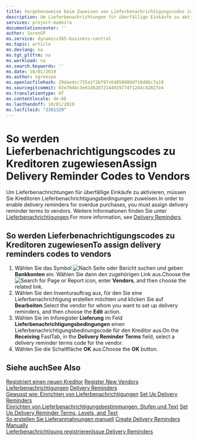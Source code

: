 ```yaml
---
title: Vorgehensweise beim Zuweisen von Lieferbenachrichtigungscodes zu Kreditoren
description: Um Lieferbenachrichtungen für überfällige Einkäufe zu aktivieren, müssen Sie Kreditoren Lieferbenachrichtigungsbedingungen zuweisen.
services: project-madeira
documentationcenter: ''
author: SorenGP
ms.service: dynamics365-business-central
ms.topic: article
ms.devlang: na
ms.tgt_pltfrm: na
ms.workload: na
ms.search.keywords: ''
ms.date: 10/01/2019
ms.author: sgroespe
ms.openlocfilehash: 29daedcc735a1f2bf97c64058808d718d86c7a18
ms.sourcegitcommit: 02e704bc3e01d62072144919774f1244c42827e4
ms.translationtype: HT
ms.contentlocale: de-DE
ms.lasthandoff: 10/01/2019
ms.locfileid: "2301329"
---
```

# <a name="assign-delivery-reminder-codes-to-vendors"></a><span data-ttu-id="66d94-103">So werden Lieferbenachrichtigungscodes zu Kreditoren zugewiesen</span><span class="sxs-lookup"><span data-stu-id="66d94-103">Assign Delivery Reminder Codes to Vendors</span></span>
<span data-ttu-id="66d94-104">Um Lieferbenachrichtungen für überfällige Einkäufe zu aktivieren, müssen Sie Kreditoren Lieferbenachrichtigungsbedingungen zuweisen.</span><span class="sxs-lookup"><span data-stu-id="66d94-104">In order to enable delivery reminders for overdue purchases, you must assign delivery reminder terms to vendors.</span></span> <span data-ttu-id="66d94-105">Weitere Informationen finden Sie unter [Lieferbenachrichtigungen](delivery-reminders.md).</span><span class="sxs-lookup"><span data-stu-id="66d94-105">For more information, see [Delivery Reminders](delivery-reminders.md).</span></span>  

## <a name="to-assign-delivery-reminders-codes-to-vendors"></a><span data-ttu-id="66d94-106">So werden Lieferbenachrichtigungscodes zu Kreditoren zugewiesen</span><span class="sxs-lookup"><span data-stu-id="66d94-106">To assign delivery reminders codes to vendors</span></span>  

1.  <span data-ttu-id="66d94-107">Wählen Sie das Symbol ![Nach Seite oder Bericht suchen](../../media/ui-search/search_small.png "Nach Seite oder Bericht suchen") und geben **Bankkonten** ein. Wählen Sie dann den zugehörigen Link aus.</span><span class="sxs-lookup"><span data-stu-id="66d94-107">Choose the ![Search for Page or Report](../../media/ui-search/search_small.png "Search for Page or Report icon") icon, enter **Vendors**, and then choose the related link.</span></span>  
2.  <span data-ttu-id="66d94-108">Wählen Sie den Inventurauftrag aus, für den Sie eine Lieferbenachrichtigung erstellen möchten und klicken Sie auf **Bearbeiten**.</span><span class="sxs-lookup"><span data-stu-id="66d94-108">Select the vendor for whom you want to set up delivery reminders, and then choose the **Edit** action.</span></span>  
3.  <span data-ttu-id="66d94-109">Wählen Sie im Inforegister **Lieferung** im Feld **Lieferbenachrichtigungsbedingungen** einen Lieferbenachrichtigungsbedinungscode für den Kreditor aus.</span><span class="sxs-lookup"><span data-stu-id="66d94-109">On the **Receiving** FastTab, in the **Delivery Reminder Terms** field, select a delivery reminder terms code for the vendor.</span></span>  
4.  <span data-ttu-id="66d94-110">Wählen Sie die Schaltfläche **OK** aus.</span><span class="sxs-lookup"><span data-stu-id="66d94-110">Choose the **OK** button.</span></span>  

## <a name="see-also"></a><span data-ttu-id="66d94-111">Siehe auch</span><span class="sxs-lookup"><span data-stu-id="66d94-111">See Also</span></span>  
 <span data-ttu-id="66d94-112">[Registriert einen neuen Kreditor](../../purchasing-how-register-new-vendors.md) </span><span class="sxs-lookup"><span data-stu-id="66d94-112">[Register New Vendors](../../purchasing-how-register-new-vendors.md) </span></span>  
 <span data-ttu-id="66d94-113">[Lieferbenachrichtigungen](delivery-reminders.md) </span><span class="sxs-lookup"><span data-stu-id="66d94-113">[Delivery Reminders](delivery-reminders.md) </span></span>  
 <span data-ttu-id="66d94-114">[Gewusst wie: Einrichten von Lieferbenachrichtigungen](how-to-set-up-delivery-reminders.md) </span><span class="sxs-lookup"><span data-stu-id="66d94-114">[Set Up Delivery Reminders](how-to-set-up-delivery-reminders.md) </span></span>  
 <span data-ttu-id="66d94-115">[Einrichten von Lieferbenachrichtigungsbestimmungen, Stufen und Text](how-to-set-up-delivery-reminder-terms-levels-and-text.md) </span><span class="sxs-lookup"><span data-stu-id="66d94-115">[Set Up Delivery Reminder Terms, Levels, and Text](how-to-set-up-delivery-reminder-terms-levels-and-text.md) </span></span>  
 <span data-ttu-id="66d94-116">[So erstellen Sie Lieferanmahnungen manuell](how-to-create-delivery-reminders-manually.md) </span><span class="sxs-lookup"><span data-stu-id="66d94-116">[Create Delivery Reminders Manually](how-to-create-delivery-reminders-manually.md) </span></span>  
 [<span data-ttu-id="66d94-117">Lieferbenachrichtigung registrieren</span><span class="sxs-lookup"><span data-stu-id="66d94-117">Issue Delivery Reminders</span></span>](how-to-issue-delivery-reminders.md)
